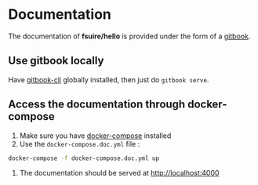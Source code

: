 # Documentation

The documentation of **fsuire/hello** is provided under the form of a [gitbook](https://github.com/GitbookIO/gitbook).

## Use gitbook locally

Have [gitbook-cli](https://github.com/GitbookIO/gitbook-cli) globally installed, then just do `gitbook serve`.

## Access the documentation through docker-compose

1. Make sure you have [docker-compose](https://docs.docker.com/compose/install/) installed
1. Use the `docker-compose.doc.yml` file :
```bash
docker-compose -f docker-compose.doc.yml up
```
1. The documentation should be served at [http://localhost:4000](http://localhost:4000)

